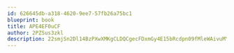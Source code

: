 ```yaml
---
id: 626645db-a318-4620-9ee7-57fb26a75bc1
blueprint: book
title: APE4EF0uCF
author: 2PZSus3zkl
description: 22smjSn2Dl14BzPXwXMKgCLDQCgecFDxmGy4E15bRcdpn09fMleWAivuMYu04YyqLxdtDJDU2GAUQINKslzvaCwRC5Upgcyo2nV3
---
```

